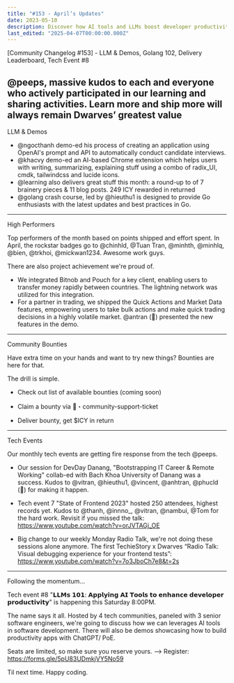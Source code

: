 ```yaml
---
title: "#153 - April’s Updates"
date: 2023-05-10
description: Discover how AI tools and LLMs boost developer productivity with demos, Golang tips, project highlights, and upcoming tech events in this Dwarves community update.
last_edited: "2025-04-07T00:00:00.000Z"
---
```


[Community Changelog #153] - LLM & Demos, Golang 102, Delivery Leaderboard, Tech Event #8

## @peeps, massive kudos to each and everyone who actively participated in our learning and sharing activities. Learn more and ship more will always remain Dwarves’ greatest value

LLM & Demos

- @ngocthanh demo-ed his process of creating an application using OpenAI's prompt and API to automatically conduct candidate interviews.
- @khacvy demo-ed an AI-based Chrome extension which helps users with writing, summarizing, explaining stuff using a combo of radix_UI, cmdk, tailwindcss and lucide icons.
- @learning also delivers great stuff this month: a round-up to of 7 brainery pieces & 11 blog posts. 249 ICY rewarded in returned
- @golang crash course, led by @hieuthu1 is designed to provide Go enthusiasts with the latest updates and best practices in Go.

---

High Performers

Top performers of the month based on points shipped and effort spent. In April, the rockstar badges go to @chinhld, @Tuan Tran, @minhth, @minhlq, @bien, @trkhoi, @mickwan1234. Awesome work guys.

There are also project achievement we're proud of.

- We integrated Bitnob and Pouch for a key client, enabling users to transfer money rapidly between countries. The lightning network was utilized for this integration.
- For a partner in trading, we shipped the Quick Actions and Market Data features, empowering users to take bulk actions and make quick trading decisions in a highly volatile market. @antran (🧊) presented the new features in the demo.

---

Community Bounties

Have extra time on your hands and want to try new things? Bounties are here for that.

The drill is simple.

- Check out list of available bounties (coming soon)

- Claim a bounty via 🎫・community-support-ticket

- Deliver bounty, get $ICY in return

---

Tech Events

Our monthly tech events are getting fire response from the tech @peeps.

- Our session for DevDay Danang, "Bootstrapping IT Career & Remote Working" collab-ed with Bach Khoa University of Danang was a success. Kudos to @vitran, @hieuthu1, @vincent, @anhtran, @phucld (🧊) for making it happen.

- Tech event 7 "State of Frontend 2023" hosted 250 attendees, highest records yet. Kudos to @thanh, @innno\_, @vitran, @nambui, @Tom for the hard work. Revisit if you missed the talk: <https://www.youtube.com/watch?v=orJVTAGj_OE>

- Big change to our weekly Monday Radio Talk, we're not doing these sessions alone anymore. The first TechieStory x Dwarves “Radio Talk: Visual debugging experience for your frontend tests”: <https://www.youtube.com/watch?v=7o3JboCh7e8&t=2s>

---

Following the momentum...

Tech event #8 "𝗟𝗟𝗠𝘀 𝟭𝟬𝟭: 𝗔𝗽𝗽𝗹𝘆𝗶𝗻𝗴 𝗔𝗜 𝗧𝗼𝗼𝗹𝘀 𝘁𝗼 𝗲𝗻𝗵𝗮𝗻𝗰𝗲 𝗱𝗲𝘃𝗲𝗹𝗼𝗽𝗲𝗿 𝗽𝗿𝗼𝗱𝘂𝗰𝘁𝗶𝘃𝗶𝘁𝘆" is happening this Saturday 8:00PM.

The name says it all. Hosted by 4 tech communities, paneled with 3 senior software engineers, we're going to discuss how we can leverages AI tools in software development. There will also be demos showcasing how to build productivity apps with ChatGPT/ PoE.

Seats are limited, so make sure you reserve yours.
--> Register: <https://forms.gle/5pU83UDmkjVY5No59>

Til next time. Happy coding.
